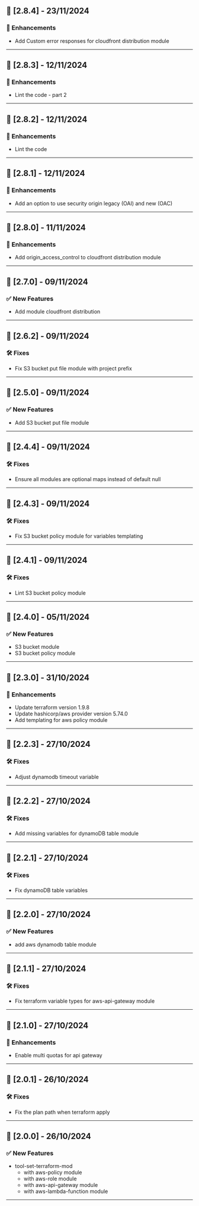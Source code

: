 ## 🚀 [2.8.4] - 23/11/2024

### 🔄 Enhancements

- Add Custom error responses for cloudfront distribution module

---

## 🚀 [2.8.3] - 12/11/2024

### 🔄 Enhancements

- Lint the code - part 2

---

## 🚀 [2.8.2] - 12/11/2024

### 🔄 Enhancements

- Lint the code

---

## 🚀 [2.8.1] - 12/11/2024

### 🔄 Enhancements

- Add an option to use security origin legacy (OAI) and new (OAC)

---

## 🚀 [2.8.0] - 11/11/2024

### 🔄 Enhancements

- Add origin_access_control to cloudfront distribution module

---

## 🚀 [2.7.0] - 09/11/2024

### ✅ New Features

- Add module cloudfront distribution

---

## 🚀 [2.6.2] - 09/11/2024

### 🛠️ Fixes

- Fix S3 bucket put file module with project prefix

---

## 🚀 [2.5.0] - 09/11/2024

### ✅ New Features

- Add S3 bucket put file module

---

## 🚀 [2.4.4] - 09/11/2024

### 🛠️ Fixes

- Ensure all modules are optional maps instead of default null

---

## 🚀 [2.4.3] - 09/11/2024

### 🛠️ Fixes

- Fix S3 bucket policy module for variables templating

---

## 🚀 [2.4.1] - 09/11/2024

### 🛠️ Fixes

- Lint S3 bucket policy module

---

## 🚀 [2.4.0] - 05/11/2024

### ✅ New Features

- S3 bucket module
- S3 bucket policy module

---

## 🚀 [2.3.0] - 31/10/2024

### 🔄 Enhancements

- Update terraform version 1.9.8
- Update hashicorp/aws provider version 5.74.0
- Add templating for aws policy module

---

## 🚀 [2.2.3] - 27/10/2024

### 🛠️ Fixes

- Adjust dynamodb timeout variable

---

## 🚀 [2.2.2] - 27/10/2024

### 🛠️ Fixes

- Add missing variables for dynamoDB table module

---

## 🚀 [2.2.1] - 27/10/2024

### 🛠️ Fixes

- Fix dynamoDB table variables

---

## 🚀 [2.2.0] - 27/10/2024

### ✅ New Features

- add aws dynamodb table module

---

## 🚀 [2.1.1] - 27/10/2024

### 🛠️ Fixes

- Fix terraform variable types for aws-api-gateway module

---

## 🚀 [2.1.0] - 27/10/2024

### 🔄 Enhancements

- Enable multi quotas for api gateway

---

## 🚀 [2.0.1] - 26/10/2024

### 🛠️ Fixes

- Fix the plan path when terraform apply

---

## 🚀 [2.0.0] - 26/10/2024

### ✅ New Features

- tool-set-terraform-mod
    - with aws-policy module
    - with aws-role module
    - with aws-api-gateway module
    - with aws-lambda-function module

---

